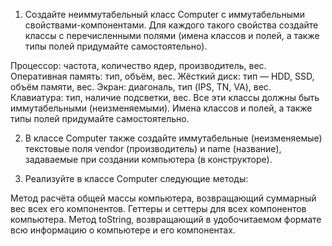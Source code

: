 1. Создайте неиммутабельный класс Computer с иммутабельными свойствами-компонентами. Для каждого такого свойства создайте классы с перечисленными полями (имена классов и полей, а также типы полей придумайте самостоятельно).

Процессор:
частота,
количество ядер,
производитель,
вес.
Оперативная память:
тип,
объём,
вес.
Жёсткий диск:
тип — HDD, SSD,
объём памяти,
вес.
Экран:
диагональ,
тип (IPS, TN, VA),
вес.
Клавиатура:
тип,
наличие подсветки,
вес.
Все эти классы должны быть иммутабельными (неизменяемыми). Имена классов и полей, а также типы полей придумайте самостоятельно.



2. В классе Computer также создайте иммутабельные (неизменяемые) текстовые поля vendor (производитель) и name (название), задаваемые при создании компьютера (в конструкторе).



3. Реализуйте в классе Computer следующие методы:

Метод расчёта общей массы компьютера, возвращающий суммарный вес всех его компонентов.
Геттеры и сеттеры для всех компонентов компьютера.
Метод toString, возвращающий в удобочитаемом формате всю информацию о компьютере и его компонентах.
